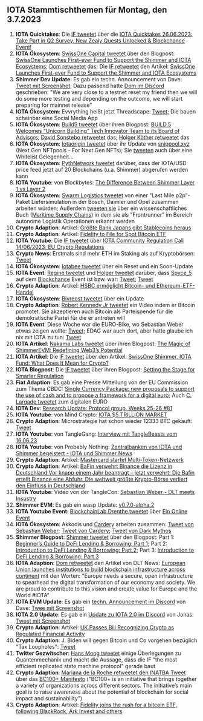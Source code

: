 ## IOTA Stammtischthemen für Montag, den 3.7.2023

1. **IOTA Quicktakes**: Die [IF tweetet](https://twitter.com/iota/status/1673254903832096769?s=20) über die [IOTA Quicktakes 26.06.2023: Take Part in Q2 Survey, New Zealy Quests Unlocked & Blockchance Event!](https://www.youtube.com/watch?v=QXPMVmsCBu8)
2. **IOTA Ökosystem**: [SwissOne Capital tweetet](https://twitter.com/Swissonecapital/status/1673677555235278849?s=20) über den Blogpost: [SwissOne Launches First-ever Fund to Support the Shimmer and IOTA Ecosystems](https://www.prunderground.com/swissone-launches-first-ever-fund-to-support-the-shimmer-and-iota-ecosystems/00311351/); [Dom retweetet](https://twitter.com/DomSchiener/status/1673729851323301896?s=20) das; Die [IF retweetet](https://twitter.com/iota/status/1674357039844163585?s=20) den Artikel: [SwissOne Launches First-ever Fund to Support the Shimmer and IOTA Ecosystems](https://seekingalpha.com/pr/19380492-swissone-launches-first-ever-fund-to-support-shimmer-and-iota-ecosystems)
3. **Shimmer Dev Update**: Es gab ein techn. Announcement von Dave: [Tweet mit Screenshot](https://twitter.com/Vrom14286662/status/1673715411123073025?s=20); Dazu passend hatte [Dom im Discord](https://discord.com/channels/397872799483428865/397872799483428867/1123188939101061130) geschrieben: "We are very close to a testnet reset my friend  then we will do some more testing and depending on the outcome, we will start preparing for mainnet release"
4. **IOTA Ökosystem**: Evvrything heißt jetzt Threadscape: [Tweet](https://twitter.com/7hreadscape/status/1673683927658012673?s=20); Die bauen scheinbar eine Social Media App
5. **IOTA Ökosystem**: [Build5 tweetet](https://twitter.com/build5tech/status/1673567947128979459?s=20) über ihren Blogpost: [BUILD.5 Welcomes “Unicorn Building” Tech Innovator Team to its Board of Advisors](https://build5.com/blog/unicorn-building/); [David Sonstebo retweetet](https://twitter.com/DavidSonstebo/status/1663469885257555968?s=20) das; [Holger Köther retweetet](https://twitter.com/HolgerKoether/status/1663454777781436416?s=20) das
6. **IOTA Ökosystem**: [Iotaorigin tweetet](https://twitter.com/snippool/status/1673758017198628877?s=20) über ihr Update von [snippool.xyz](https://www.snippool.xyz/) (Next Gen NFTpools - For Next Gen NFTs); Sie [tweeten](https://twitter.com/snippool/status/1673632741257084928?s=20) auch über eine Whitelist Gelegenheit...
7. **IOTA Ökosystem**: [PythNetwork tweetet](https://twitter.com/PythNetwork/status/1673330560163360768?s=20) darüber, dass der IOTA/USD price feed jetzt auf 20 Blockchains (u.a. Shimmer) abgerufen werden kann
8. **IOTA Youtube**: von Blockbytes: [The Difference Between Shimmer Layer 1 vs Layer 2](https://www.youtube.com/watch?v=Ml3fAq6g62o)
9. **IOTA Ökosystem**: [Swarm Logistics tweetet](https://twitter.com/SwarmLogistics/status/1673313832196886530?s=20) von einer "Last Mile p2p"-Paket Liefersimulation in der Bosch, Daimler und Opel zusammen arbeiten würden; Außerdem [tweeten sie](https://twitter.com/SwarmLogistics/status/1673741531465891846?s=20) über ein wissenschaftliches Buch ([Maritime Supply Chains](https://www.sciencedirect.com/book/9780128184219/maritime-supply-chains)) in dem sie als "Frontrunner" im Bereich autonome Logistik Operationen erkannt werden
10. **Crypto Adaption**: Artikel: [Größte Bank Japans gibt Stablecoins heraus](https://bitcoinblog.de/2023/06/27/groesste-bank-japans-gibt-stablecoins-heraus/)
11. **Crypto Adaption**: Artikel: [Fidelity to File for Spot Bitcoin ETF](https://watcher.guru/news/fidelity-to-file-for-spot-bitcoin-etf)
12. **IOTA Youtube**: Die [IF tweetet](https://twitter.com/iota/status/1673783265994371076?s=20) über [IOTA Community Regulation Call 14/06/2023: EU Crypto Regulations](https://www.youtube.com/watch?v=VfRp89KBbRI)
13. **Crypto News**: Erstmals sind mehr ETH im Staking als auf Kryptobörsen: [Tweet](https://twitter.com/LeonWaidmann/status/1673663555772596226?s=20)
14. **IOTA Ökosystem**: [Iotabee tweetet](https://twitter.com/iotabee/status/1673584937306320898?s=20) über ein Reset und ein Soon-Update
15. **IOTA Event**: [Regine tweetet](https://twitter.com/Energine/status/1673301015167131650?s=20) und [Holger tweetet](https://twitter.com/HolgerKoether/status/1673745656018771968?s=20) darüber, dass [Spyce_5](https://twitter.com/SPYCE_5) auf dem [Blockchance](https://twitter.com/Blockchance_) Event ist bzw. war: [Tweet](https://twitter.com/Energine/status/1674346073567928321?s=20); [Tweet](https://twitter.com/Energine/status/1674424623449112579?s=20)
16. **Crypto Adaption**: Artikel: [HSBC ermöglicht Bitcoin- und Ethereum-ETF-Handel](https://www.btc-echo.de/schlagzeilen/bitcoin-und-co-hsbc-ermoeglicht-handel-mit-krypto-etfs-166633/)
17. **IOTA Ökosystem**: [Bivreost tweetet](https://twitter.com/bivreost/status/1673444857602293761?s=20) über ein Update
18. **Crypto Adaption**: [Robert Kennedy Jr tweetet](https://twitter.com/RobertKennedyJr/status/1673812201457479681?s=20) ein Video indem er Bitcoin promotet. Sie akzeptieren auch Bitcoin als Parteispende für die demokratische Partei für die er antreten will
19. **IOTA Event**: Diese Woche war die EURO-Bike, wo Sebastian Weber etwas zeigen wollte: [Tweet](https://twitter.com/Sebasti65365174/status/1671388303633907712?s=20); EDAG war auch dort, aber hatte glaube ich nix mit IOTA zu tun: [Tweet](https://twitter.com/EDAGGroup/status/1672214192227532802?s=20)
20. **IOTA Artikel**: [Nakama Labs tweetet](https://twitter.com/Nakama_Labs/status/1673956259006144513?s=20) über ihren Blogpost: [The Magic of ShimmerEVM: Redefining Web3’s Potential](https://medium.com/@NakamaLabs/the-magic-of-shimmerevm-redefining-web3s-potential-b0c0be3149c4)
21. **IOTA Artikel**: Die [IF tweetet](https://twitter.com/iota/status/1673994656344858625?s=20) über den Artikel: [SwissOne Shimmer, IOTA Fund: What Does It Mean for Crypto?](https://dailycoin.com/swissone-shimmer-iota-fund-what-it-mean-for-crypto/)
22. **IOTA Blogpost**: Die [IF tweetet](https://twitter.com/iota/status/1674039964823166977?s=20) über ihren Blogpost: [Setting the Stage for Smarter Regulation](https://blog.iota.org/setting-the-stage-for-smarter-regulation/)
23. **Fiat Adaption**: Es gab eine Presse Mitteilung von der EU Commission zum Thema CBDC: [Single Currency Package: new proposals to support the use of cash and to propose a framework for a digital euro](https://ec.europa.eu/commission/presscorner/detail/en/ip_23_3501); Auch [C. Largade tweetet](https://twitter.com/Lagarde/status/1674357919989497858?s=20) zum digitalen EURO
24. **IOTA Dev**: [Research Update: Protocol group, Weeks 25-26 #81](https://github.com/iotaledger/research-updates/discussions/81)
25. **IOTA Youtube**: von Mind Crypto: [IOTA $5 TRILLION MARKET](https://www.youtube.com/watch?v=7IeX_vlDZZU)
26. **Crypto Adaption**: Microstrategie hat schon wieder 12333 BTC gekauft: [Tweet](https://twitter.com/BTC_Archive/status/1674076328226635778?s=20)
27. **IOTA Youtube**: von TangleGang: [Interview mit TangleBeasts vom 16.06.23](https://www.youtube.com/watch?v=Rmhf6QTNuFU)
28. **IOTA Youtube**: von Probably Nothing: [Zentralbanken von IOTA und Shimmer begeistert - IOTA und Shimmer News](https://www.youtube.com/watch?v=vJK3jbPi5ks&t=8s)
29. **Crypto Adaption**: Artikel: [Mastercard startet Multi-Token-Netzwerk](https://www.btc-echo.de/schlagzeilen/mastercard-startet-multi-token-netzwerk-166792/)
30. **Crypto Adaption**: Artikel: [BaFin verwehrt Binance die Lizenz in Deutschland Vor knapp einem Jahr beantragt – jetzt verwehrt: Die Bafin erteilt Binance eine Abfuhr. Die weltweit größte Krypto-Börse verliert den Einfluss in Deutschland](https://www.btc-echo.de/schlagzeilen/bafin-verwehrt-binance-die-lizenz-in-deutschland-166802/)
31. **IOTA Youtube**: Video von der TangleCon: [Sebastian Weber - DLT meets Insustry](https://www.youtube.com/watch?v=Ab4ftyxyRas)
32. **Shimmer EVM**: Es gab ein wasp Update: [v0.7.0-alpha.2](https://github.com/iotaledger/wasp/releases/tag/v0.7.0-alpha.2)
33. **IOTA Youtube Event**: [BlockchainLab Drenthe tweetet](https://twitter.com/BclDrenthe/status/1674360015749099520?s=20) über [Ein Online Event](https://www.youtube.com/watch?v=lHWOpfeXBKY)
34. **IOTA Ökosystem**: Akkodis und [Cardery](https://twitter.com/CarderyGmbH) arbeiten zusammen: [Tweet von Sebastian Weber](https://twitter.com/Sebasti65365174/status/1674392877911232514?s=20); [Tweet von Cardery](https://twitter.com/CarderyGmbH); [Tweet von Dark Mythos](https://twitter.com/DarkMythosIOTA/status/1674398357769289728?s=20)
35. **Shimmer Blogpost**: [Shimmer tweetet](https://twitter.com/shimmernet/status/1674402344086192131?s=20) über den Blogpost: Part 1: [Beginner’s Guide to DeFi Lending & Borrowing: Part 1](https://blog.shimmer.network/defi-lending-borrowing-part-1/); Part 2: [Introduction to DeFi Lending & Borrowing: Part 2](https://blog.shimmer.network/defi-lending-borrowing-part-2/); Part 3: [Introduction to DeFi Lending & Borrowing: Part 3](https://blog.shimmer.network/defi-lending-borrowing-part-3/)
36. **IOTA Adaption**: [Dom retweetet](https://twitter.com/DomSchiener/status/1674468356785680385?s=20) den Artikel von DLT News: [European Union launches institutions to build blockchain infrastructure across continent](https://www.dlnews.com/articles/regulation/european-union-scales-blockchain-infrastructure-in-big-push/) mit den Worten: "Europe needs a secure, open infrastructure to spearhead the digital transformation of our economy and society. We are proud to contribute to this vision and create value for Europe and the World #IOTA"
37. **IOTA EVM Update**: Es gab ein [techn. Announcement im Discord](https://discord.com/channels/397872799483428865/800810467928309790/1124005011148513392) von Dave: [Twee mit Screenshot](https://twitter.com/Vrom14286662/status/1674460288526037008?s=20)
38. **IOTA 2.0 Update**: Es gab ein [Update zu IOTA 2.0 im Discord](https://discord.com/channels/397872799483428865/930452985270632498/1123916578090647612) von Jonas: [Tweet mit Screenshot](https://twitter.com/theissler/status/1674459255112445953?s=20)
39. **Crypto Adaption**: Artikel: [UK Passes Bill Recognizing Crypto as Regulated Financial Activity](https://watcher.guru/news/uk-passes-bill-recognizing-crypto-as-regulated-financial-activity)
40. **Crypto Adaption**: J. Biden will gegen Bitcoin und Co vorgehen bezüglich "Tax Loopholes": [Tweet](https://twitter.com/BTC_Archive/status/1674473436280659978?s=20)
41. **Twitter Gezwitscher**: [Hans Moog tweetet](https://twitter.com/hus_qy/status/1674490612437905428?s=20) einige Überlegungen zu Quantenmechanik und  macht die Aussage, dass die IF "the most efficient replicated state machine protocol" gerade baut
42. **Crypto Adaption**: [Mariana de la Roche retweetet den INATBA Tweet](https://twitter.com/Marianadlrw/status/1674672310584786945?s=20) über das [BC100+ Manifesto](https://bc100plus.org/) ("BC100+ is an initiative that brings together a variety of organizations across different sectors. The initiative’s main goal is to raise awareness about the potential of blockchain for social impact and sustainability")
43. **Crypto Adaption**: Artikel: [Fidelity joins the rush for a bitcoin ETF, following BlackRock, Ark Invest and others](https://www.cnbc.com/2023/06/29/fidelity-joins-the-rush-for-a-bitcoin-etf-following-blackrock-ark-invest-and-others.html)
